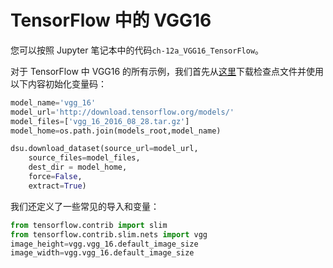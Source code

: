 # TensorFlow 中的 VGG16

您可以按照 Jupyter 笔记本中的代码`ch-12a_VGG16_TensorFlow`。

对于 TensorFlow 中 VGG16 的所有示例，我们首先从[这里](http://download.tensorflow.org/models/vgg_16_2016_08_28.tar.gz)下载检查点文件并使用以下内容初始化变量码：

```py
model_name='vgg_16'
model_url='http://download.tensorflow.org/models/'
model_files=['vgg_16_2016_08_28.tar.gz']
model_home=os.path.join(models_root,model_name) 

dsu.download_dataset(source_url=model_url,
    source_files=model_files,
    dest_dir = model_home,
    force=False,
    extract=True)
```

我们还定义了一些常见的导入和变量：

```py
from tensorflow.contrib import slim
from tensorflow.contrib.slim.nets import vgg
image_height=vgg.vgg_16.default_image_size
image_width=vgg.vgg_16.default_image_size
```